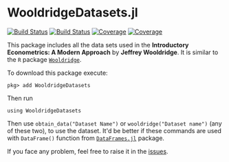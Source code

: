 # WooldridgeDatasets.jl

[![Build Status](https://travis-ci.com/AruBhardwaj/WooldridgeDatasets.jl.svg?branch=master)](https://travis-ci.com/AruBhardwaj/WooldridgeDatasets.jl)
[![Build Status](https://ci.appveyor.com/api/projects/status/github/AruBhardwaj/WooldridgeDatasets.jl?svg=true)](https://ci.appveyor.com/project/AruBhardwaj/WooldridgeDatasets-jl)
[![Coverage](https://codecov.io/gh/AruBhardwaj/WooldridgeDatasets.jl/branch/master/graph/badge.svg)](https://codecov.io/gh/AruBhardwaj/WooldridgeDatasets.jl)
[![Coverage](https://coveralls.io/repos/github/AruBhardwaj/WooldridgeDatasets.jl/badge.svg?branch=master)](https://coveralls.io/github/AruBhardwaj/WooldridgeDatasets.jl?branch=master)


This package includes all the data sets used in the **Introductory Econometrics: A Modern Approach** by **Jeffrey Wooldridge**. It is similar to the ``R`` package [``Wooldridge``](https://cran.r-project.org/web/packages/wooldridge/wooldridge.pdf).

To download this package execute:


``pkg> add WooldridgeDatasets``


Then run

``using WooldridgeDatasets``

Then use ``obtain_data("Dataset Name")`` or ``wooldridge("Dataset name")`` (any of these two), to use the dataset. It'd be better if these commands are used with ``DataFrame()`` function from [``DataFrames.jl``](https://github.com/JuliaData/DataFrames.jl) package.

If you face any problem, feel free to raise it in the [issues](https://github.com/arubhardwaj/WooldridgeDatasets.jl/issues).
